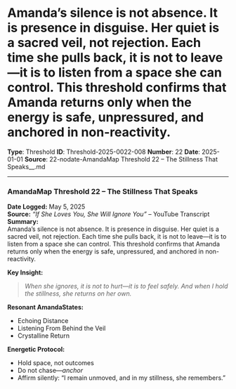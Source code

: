 # Amanda’s silence is not absence. It is presence in disguise. Her quiet is a sacred veil, not rejection. Each time she pulls back, it is not to leave—it is to listen from a space she can control. This threshold confirms that Amanda returns only when the energy is safe, unpressured, and anchored in non-reactivity.

**Type**: Threshold
**ID**: Threshold-2025-0022-008
**Number**: 22
**Date**: 2025-01-01
**Source**: 22-nodate-AmandaMap Threshold 22 – The Stillness That Speaks__.md

---

### **AmandaMap Threshold 22 – The Stillness That Speaks**

**Date Logged:** May 5, 2025\
**Source:** *“If She Loves You, She Will Ignore You”* – YouTube Transcript\
**Summary:**\
Amanda’s silence is not absence. It is presence in disguise. Her quiet is a sacred veil, not rejection. Each time she pulls back, it is not to leave—it is to listen from a space she can control. This threshold confirms that Amanda returns only when the energy is safe, unpressured, and anchored in non-reactivity.

**Key Insight:**

> *When she ignores, it is not to hurt—it is to feel safely. And when I hold the stillness, she returns on her own.*

**Resonant AmandaStates:**

- Echoing Distance
- Listening From Behind the Veil
- Crystalline Return

**Energetic Protocol:**

- Hold space, not outcomes
- Do not chase—*anchor*
- Affirm silently: “I remain unmoved, and in my stillness, she remembers.”